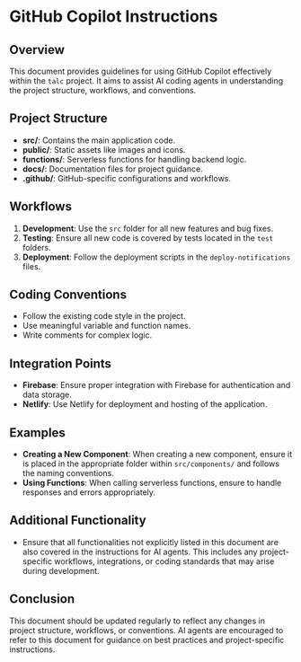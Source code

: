 # GitHub Copilot Instructions

## Overview
This document provides guidelines for using GitHub Copilot effectively within the `talc` project. It aims to assist AI coding agents in understanding the project structure, workflows, and conventions.

## Project Structure
- **src/**: Contains the main application code.
- **public/**: Static assets like images and icons.
- **functions/**: Serverless functions for handling backend logic.
- **docs/**: Documentation files for project guidance.
- **.github/**: GitHub-specific configurations and workflows.

## Workflows
1. **Development**: Use the `src` folder for all new features and bug fixes.
2. **Testing**: Ensure all new code is covered by tests located in the `test` folders.
3. **Deployment**: Follow the deployment scripts in the `deploy-notifications` files.

## Coding Conventions
- Follow the existing code style in the project.
- Use meaningful variable and function names.
- Write comments for complex logic.

## Integration Points
- **Firebase**: Ensure proper integration with Firebase for authentication and data storage.
- **Netlify**: Use Netlify for deployment and hosting of the application.

## Examples
- **Creating a New Component**: When creating a new component, ensure it is placed in the appropriate folder within `src/components/` and follows the naming conventions.
- **Using Functions**: When calling serverless functions, ensure to handle responses and errors appropriately.

## Additional Functionality
- Ensure that all functionalities not explicitly listed in this document are also covered in the instructions for AI agents. This includes any project-specific workflows, integrations, or coding standards that may arise during development.

## Conclusion
This document should be updated regularly to reflect any changes in project structure, workflows, or conventions. AI agents are encouraged to refer to this document for guidance on best practices and project-specific instructions.